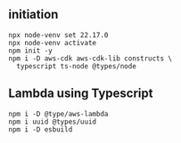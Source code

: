 


## initiation

```
npx node-venv set 22.17.0
npx node-venv activate
npm init -y
npm i -D aws-cdk aws-cdk-lib constructs \
  typescript ts-node @types/node
```

## Lambda using Typescript
```
npm i -D @type/aws-lambda
npm i uuid @types/uuid
npm i -D esbuild
```


